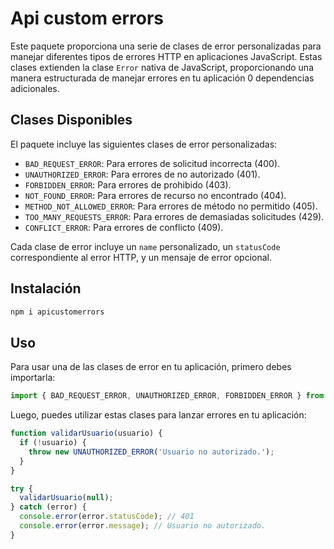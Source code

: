 # Api custom errors
Este paquete proporciona una serie de clases de error personalizadas para manejar diferentes tipos de errores HTTP en aplicaciones JavaScript. Estas clases extienden la clase `Error` nativa de JavaScript, proporcionando una manera estructurada de manejar errores en tu aplicación 0 dependencias adicionales.

## Clases Disponibles

El paquete incluye las siguientes clases de error personalizadas:

- `BAD_REQUEST_ERROR`: Para errores de solicitud incorrecta (400).
- `UNAUTHORIZED_ERROR`: Para errores de no autorizado (401).
- `FORBIDDEN_ERROR`: Para errores de prohibido (403).
- `NOT_FOUND_ERROR`: Para errores de recurso no encontrado (404).
- `METHOD_NOT_ALLOWED_ERROR`: Para errores de método no permitido (405).
- `TOO_MANY_REQUESTS_ERROR`: Para errores de demasiadas solicitudes (429).
- `CONFLICT_ERROR`: Para errores de conflicto (409).

Cada clase de error incluye un `name` personalizado, un `statusCode` correspondiente al error HTTP, y un mensaje de error opcional.

## Instalación

```bash
npm i apicustomerrors
```
## Uso
Para usar una de las clases de error en tu aplicación, primero debes importarla:
```JavaScript
import { BAD_REQUEST_ERROR, UNAUTHORIZED_ERROR, FORBIDDEN_ERROR } from 'apicustomerrors';
```
Luego, puedes utilizar estas clases para lanzar errores en tu aplicación:
```JavaScript
function validarUsuario(usuario) {
  if (!usuario) {
    throw new UNAUTHORIZED_ERROR('Usuario no autorizado.');
  }
}

try {
  validarUsuario(null);
} catch (error) {
  console.error(error.statusCode); // 401
  console.error(error.message); // Usuario no autorizado.
}
```

